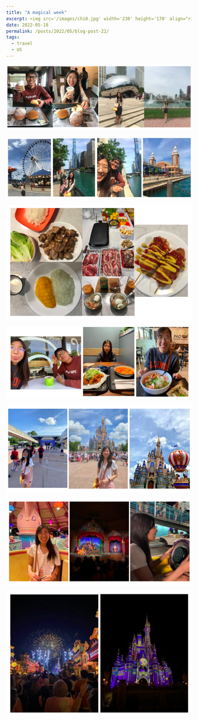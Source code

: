 ```yaml
---
title: "A magical week"
excerpt: <img src='/images/chi0.jpg' width='230' height='170' align="right" hspace="20">  
date: 2022-05-18
permalink: /posts/2022/05/blog-post-22/
tags:
  - travel
  - US
---
```


<p align="center">
  <img src="/images/chi1.png">
</p>

<p align="center">
  <img src="/images/chi2.png">
</p>

<p align="center">
  <img src="/images/chi3.png">
</p>

<p align="center">
  <img src="/images/chi4.png">
</p>

<p align="center">
  <img src="/images/chi5.png">
</p>

<p align="center">
  <img src="/images/chi6.png">
</p>

<p align="center">
  <img src="/images/chi7.png">
</p>

